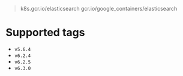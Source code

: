 > k8s.gcr.io/elasticsearch
> gcr.io/google_containers/elasticsearch

# Supported tags
- `v5.6.4`
- `v6.2.4`
- `v6.2.5`
- `v6.3.0`